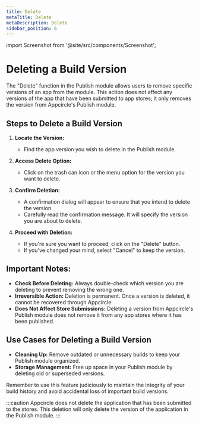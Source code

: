 ```yaml
---
title: Delete
metaTitle: Delete
metaDescription: Delete
sidebar_position: 6
---
```


import Screenshot from '@site/src/components/Screenshot';

# Deleting a Build Version

The "Delete" function in the Publish module allows users to remove specific versions of an app from the module. This action does not affect any versions of the app that have been submitted to app stores; it only removes the version from Appcircle's Publish module.

<Screenshot url='https://cdn.appcircle.io/docs/assets/publish-delete.png' />

## Steps to Delete a Build Version

1. **Locate the Version:**

   - Find the app version you wish to delete in the Publish module.

2. **Access Delete Option:**

   - Click on the trash can icon or the menu option for the version you want to delete.

3. **Confirm Deletion:**

   - A confirmation dialog will appear to ensure that you intend to delete the version.
   - Carefully read the confirmation message. It will specify the version you are about to delete.

4. **Proceed with Deletion:**
   - If you're sure you want to proceed, click on the "Delete" button.
   - If you've changed your mind, select "Cancel" to keep the version.

## Important Notes:

- **Check Before Deleting:** Always double-check which version you are deleting to prevent removing the wrong one.
- **Irreversible Action:** Deletion is permanent. Once a version is deleted, it cannot be recovered through Appcircle.
- **Does Not Affect Store Submissions:** Deleting a version from Appcircle's Publish module does not remove it from any app stores where it has been published.

## Use Cases for Deleting a Build Version

- **Cleaning Up:** Remove outdated or unnecessary builds to keep your Publish module organized.
- **Storage Management:** Free up space in your Publish module by deleting old or superseded versions.

Remember to use this feature judiciously to maintain the integrity of your build history and avoid accidental loss of important build versions.

:::caution
Appcircle does not delete the application that has been submitted to the stores. This deletion will only delete the version of the application in the Publish module.
:::
